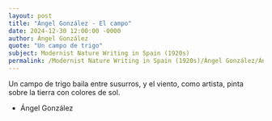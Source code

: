 ```yaml
---
layout: post
title: "Ángel González - El campo"
date: 2024-12-30 12:00:00 -0000
author: Ángel González
quote: "Un campo de trigo"
subject: Modernist Nature Writing in Spain (1920s)
permalink: /Modernist Nature Writing in Spain (1920s)/Ángel González/Ángel González - El campo
---
```


Un campo de trigo
baila entre susurros,
y el viento, como artista,
pinta sobre la tierra
con colores de sol.

- Ángel González

